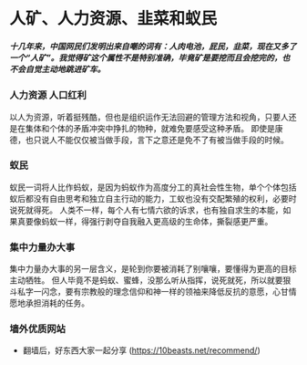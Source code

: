 # 人矿、人力资源、韭菜和蚁民
##### 十几年来，中国网民们发明出来自嘲的词有：人肉电池，屁民，韭菜，现在又多了一个“人矿”。我觉得矿这个属性不是特别准确，毕竟矿是要挖而且会挖完的，也不会自觉主动地跳进矿车。

### 人力资源 人口红利
以人为资源，听着挺残酷，但也是组织运作无法回避的管理方法和视角，只要人还是在集体和个体的矛盾冲突中挣扎的物种，就难免要感受这种矛盾。
即使是康德，也只说人不能仅仅被当做手段，言下之意还是免不了有被当做手段的时候。
### 蚁民
蚁民一词将人比作蚂蚁，是因为蚂蚁作为高度分工的真社会性生物，单个个体包括蚁后都没有自由思考和独立自主行动的能力，工蚁也没有交配繁殖的权利，必要时说死就得死。
人类不一样，每个人有七情六欲的诉求，也有独自求生的本能，如果真要像蚂蚁一样，得强行剥夺自我融入更高级的生命体，撕裂感更严重。
### 集中力量办大事
集中力量办大事的另一层含义，是轮到你要被消耗了别嚷嚷，要懂得为更高的目标主动牺牲。
但人毕竟不是蚂蚁、蜜蜂，没那么听从指挥，说死就死，所以就要狠斗私字一闪念，要有宗教般的理念信仰和神一样的领袖来降低反抗的意愿，心甘情愿地承担消耗的任务。

### 墙外优质网站
- 翻墙后，好东西大家一起分享 (https://10beasts.net/recommend/)
